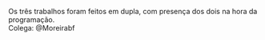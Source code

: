 <p>Os três trabalhos foram feitos em dupla, com presença dos dois na hora da programação.
  <br>Colega: @Moreirabf
</p>
